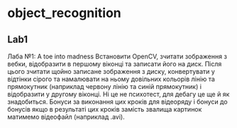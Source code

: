 # object_recognition

## Lab1
Лаба №1: A toe into madness 
Встановити OpenCV, зчитати зображення з вебки, відобразити в першому віконці та записати його на диск. Після цього зчитати щойно записане зображення з диску, конвертувати у відтінки сірого та намалювати на ньому довільних кольорів лінію та прямокутник (наприклад червону лінію та синій прямокутник) і відобразити у другому віконці. Ні це не психотест, для дебагу це ще й як знадобиться. Бонуси за виконання цих кроків для відеоряду і бонуси до бонусів якщо в результаті цих кроків замість звалища картинок матимемо відеофайл (наприклад .avi).
